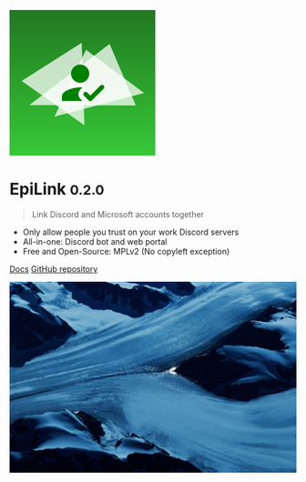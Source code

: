 ![logo](logo.svg)

# EpiLink <small>0.2.0</small>

> Link Discord and Microsoft accounts together

- Only allow people you trust on your work Discord servers
- All-in-one: Discord bot and web portal
- Free and Open-Source: MPLv2 (No copyleft exception)

[Docs](#epilink) [GitHub repository](https://github.com/EpiLink/EpiLink)

![](/bg.jpg)